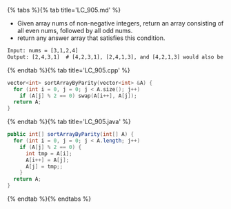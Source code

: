 {% tabs %}{% tab title='LC_905.md' %}

* Given array nums of non-negative integers, return an array consisting of all even nums, followed by all odd nums.
* return any answer array that satisfies this condition.

```txt
Input: nums = [3,1,2,4]
Output: [2,4,3,1]  # [4,2,3,1], [2,4,1,3], and [4,2,1,3] would also be accepted.
```

{% endtab %}{% tab title='LC_905.cpp' %}

```cpp
vector<int> sortArrayByParity(vector<int> &A) {
  for (int i = 0, j = 0; j < A.size(); j++)
    if (A[j] % 2 == 0) swap(A[i++], A[j]);
  return A;
}
```

{% endtab %}{% tab title='LC_905.java' %}

```java
public int[] sortArrayByParity(int[] A) {
  for (int i = 0, j = 0; j < A.length; j++)
    if (A[j] % 2 == 0) {
      int tmp = A[i];
      A[i++] = A[j];
      A[j] = tmp;;
    }
  return A;
}
```

{% endtab %}{% endtabs %}
